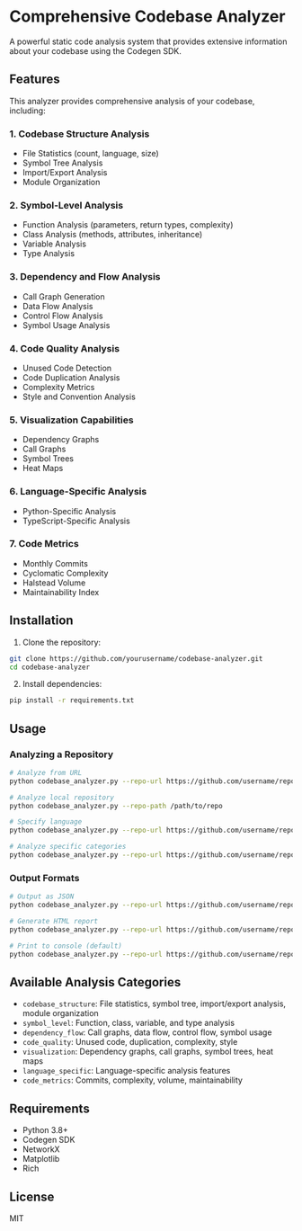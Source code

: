 # Comprehensive Codebase Analyzer

A powerful static code analysis system that provides extensive information about your codebase using the Codegen SDK.

## Features

This analyzer provides comprehensive analysis of your codebase, including:

### 1. Codebase Structure Analysis

- File Statistics (count, language, size)
- Symbol Tree Analysis
- Import/Export Analysis
- Module Organization

### 2. Symbol-Level Analysis

- Function Analysis (parameters, return types, complexity)
- Class Analysis (methods, attributes, inheritance)
- Variable Analysis
- Type Analysis

### 3. Dependency and Flow Analysis

- Call Graph Generation
- Data Flow Analysis
- Control Flow Analysis
- Symbol Usage Analysis

### 4. Code Quality Analysis

- Unused Code Detection
- Code Duplication Analysis
- Complexity Metrics
- Style and Convention Analysis

### 5. Visualization Capabilities

- Dependency Graphs
- Call Graphs
- Symbol Trees
- Heat Maps

### 6. Language-Specific Analysis

- Python-Specific Analysis
- TypeScript-Specific Analysis

### 7. Code Metrics

- Monthly Commits
- Cyclomatic Complexity
- Halstead Volume
- Maintainability Index

## Installation

1. Clone the repository:

```bash
git clone https://github.com/yourusername/codebase-analyzer.git
cd codebase-analyzer
```

2. Install dependencies:

```bash
pip install -r requirements.txt
```

## Usage

### Analyzing a Repository

```bash
# Analyze from URL
python codebase_analyzer.py --repo-url https://github.com/username/repo

# Analyze local repository
python codebase_analyzer.py --repo-path /path/to/repo

# Specify language
python codebase_analyzer.py --repo-url https://github.com/username/repo --language python

# Analyze specific categories
python codebase_analyzer.py --repo-url https://github.com/username/repo --categories codebase_structure code_quality
```

### Output Formats

```bash
# Output as JSON
python codebase_analyzer.py --repo-url https://github.com/username/repo --output-format json --output-file analysis.json

# Generate HTML report
python codebase_analyzer.py --repo-url https://github.com/username/repo --output-format html --output-file report.html

# Print to console (default)
python codebase_analyzer.py --repo-url https://github.com/username/repo --output-format console
```

## Available Analysis Categories

- `codebase_structure`: File statistics, symbol tree, import/export analysis, module organization
- `symbol_level`: Function, class, variable, and type analysis
- `dependency_flow`: Call graphs, data flow, control flow, symbol usage
- `code_quality`: Unused code, duplication, complexity, style
- `visualization`: Dependency graphs, call graphs, symbol trees, heat maps
- `language_specific`: Language-specific analysis features
- `code_metrics`: Commits, complexity, volume, maintainability

## Requirements

- Python 3.8+
- Codegen SDK
- NetworkX
- Matplotlib
- Rich

## License

MIT
